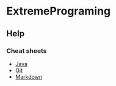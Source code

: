 # ExtremePrograming

## Help

### Cheat sheets

* [Java](https://introcs.cs.princeton.edu/java/11cheatsheet/ "Java Programing Cheatsheet")
* [Git](https://www.git-tower.com/blog/posts/git-cheat-sheet "Git Tower")
* [Markdown](https://github.com/adam-p/markdown-here/wiki/Markdown-Cheatsheet "Markdown Cheat Sheet by Adam Pritchard")